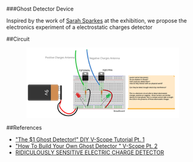 ###Ghost Detector Device

Inspired by the work of [Sarah Sparkes](http://www.fact.co.uk/projects/no-such-thing-as-gravity/sarah-sparkes.aspx) at the exhibition, we propose the electronics experiment of a electrostatic charges detector


##Circuit 
<p align="center">
  <img src="ghost_detector.png" width="400"/>
</p>

##References
* ["The $1 Ghost Detector!" DIY V-Scope Tutorial Pt. 1](https://www.youtube.com/watch?v=ckFAs1i_41Q)
* ["How To Build Your Own Ghost Detector " V-Scope Pt. 2](https://www.youtube.com/watch?feature=player_embedded&v=rPw_jDi_Kyw)
* [RIDICULOUSLY SENSITIVE
ELECTRIC CHARGE DETECTOR](http://www.eskimo.com/~billb/emotor/chargdet.html)
